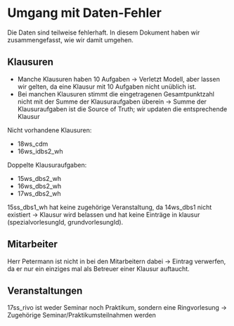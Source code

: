 # Umgang mit Daten-Fehler

Die Daten sind teilweise fehlerhaft. In diesem Dokument haben wir zusammengefasst, wie wir damit umgehen.

## Klausuren
- Manche Klausuren haben 10 Aufgaben -> Verletzt Modell, aber lassen wir gelten, da eine Klausur mit 10 Aufgaben nicht unüblich ist.
- Bei manchen Klausuren stimmt die eingetragenen Gesamtpunktzahl nicht mit der Summe der Klausuraufgaben überein -> Summe der Klausuraufgaben ist die Source of Truth; wir updaten die entsprechende Klausur

Nicht vorhandene Klausuren:
- 18ws_cdm
- 16ws_idbs2_wh

Doppelte Klausuraufgaben:
- 15ws_dbs2_wh
- 16ws_dbs2_wh
- 17ws_dbs2_wh

15ss_dbs1_wh hat keine zugehörige Veranstaltung, da 14ws_dbs1 nicht existiert -> Klausur wird belassen und hat keine Einträge in klausur (spezialvorlesungId, grundvorlesungId).


## Mitarbeiter
Herr Petermann ist nicht in bei den Mitarbeitern dabei -> Eintrag verwerfen, da er nur ein einziges mal als Betreuer einer Klausur auftaucht.

## Veranstaltungen

17ss_rivo ist weder Seminar noch Praktikum, sondern eine Ringvorlesung -> Zugehörige Seminar/Praktikumsteilnahmen werden 